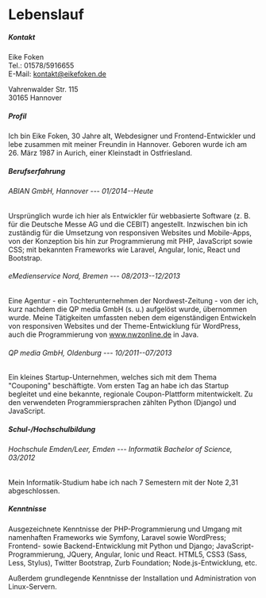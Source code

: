 # Lebenslauf

##### Kontakt

Eike Foken  
Tel.: 01578/5916655  
E-Mail: kontakt@eikefoken.de

Vahrenwalder Str. 115  
30165 Hannover

##### Profil

Ich bin Eike Foken, 30 Jahre alt, Webdesigner und Frontend-Entwickler und lebe
zusammen mit meiner Freundin in Hannover. Geboren wurde ich am 26. März 1987 in
Aurich, einer Kleinstadt in Ostfriesland.

##### Berufserfahrung

###### ABIAN GmbH, Hannover --- 01/2014--Heute

Ursprünglich wurde ich hier als Entwickler für webbasierte Software (z. B. für
die Deutsche Messe AG und die CEBIT) angestellt. Inzwischen bin ich zuständig
für die Umsetzung von responsiven Websites und Mobile-Apps, von der Konzeption
bis hin zur Programmierung mit PHP, JavaScript sowie CSS; mit bekannten
Frameworks wie Laravel, Angular, Ionic, React und Bootstrap.

###### eMedienservice Nord, Bremen --- 08/2013--12/2013

Eine Agentur - ein Tochterunternehmen der Nordwest-Zeitung - von der ich, kurz
nachdem die QP media GmbH (s. u.) aufgelöst wurde, übernommen wurde. Meine
Tätigkeiten umfassten neben dem eigenständigen Entwickeln von responsiven
Websites und der Theme-Entwicklung für WordPress, auch die Programmierung von
www.nwzonline.de in Java.

###### QP media GmbH, Oldenburg --- 10/2011--07/2013

Ein kleines Startup-Unternehmen, welches sich mit dem Thema "Couponing"
beschäftigte. Vom ersten Tag an habe ich das Startup begleitet und eine
bekannte, regionale Coupon-Plattform mitentwickelt. Zu den verwendeten
Programmiersprachen zählten Python (Django) und JavaScript.

##### Schul-/Hochschulbildung

###### Hochschule Emden/Leer, Emden --- Informatik Bachelor of Science, 03/2012

Mein Informatik-Studium habe ich nach 7 Semestern mit der Note 2,31
abgeschlossen.

##### Kenntnisse

Ausgezeichnete Kenntnisse der PHP-Programmierung und Umgang mit namenhaften
Frameworks wie Symfony, Laravel sowie WordPress; Frontend- sowie
Backend-Entwicklung mit Python und Django; JavaScript-Programmierung, JQuery,
Angular, Ionic und React. HTML5, CSS3 (Sass, Less, Stylus), Twitter Bootstrap,
Zurb Foundation; Node.js-Entwicklung, etc.

Außerdem grundlegende Kenntnisse der Installation und Administration von
Linux-Servern.
